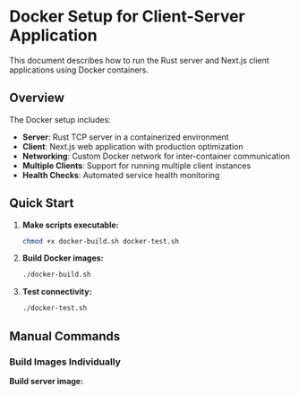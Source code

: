 # Docker Setup for Client-Server Application

This document describes how to run the Rust server and Next.js client applications using Docker containers.

## Overview

The Docker setup includes:
- **Server**: Rust TCP server in a containerized environment
- **Client**: Next.js web application with production optimization
- **Networking**: Custom Docker network for inter-container communication
- **Multiple Clients**: Support for running multiple client instances
- **Health Checks**: Automated service health monitoring

## Quick Start

1. **Make scripts executable:**
   ```bash
   chmod +x docker-build.sh docker-test.sh
   ```

2. **Build Docker images:**
   ```bash
   ./docker-build.sh
   ```

3. **Test connectivity:**
   ```bash
   ./docker-test.sh
   ```

## Manual Commands

### Build Images Individually

**Build server image:**
